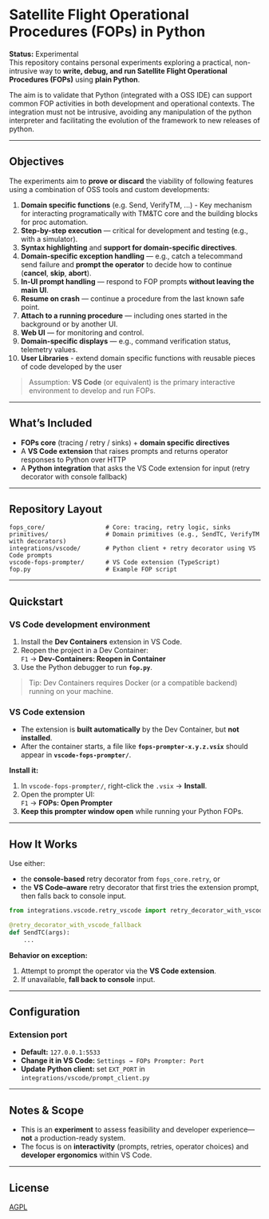 # Satellite Flight Operational Procedures (FOPs) in Python

**Status:** Experimental  
This repository contains personal experiments exploring a practical, non-intrusive way to **write, debug, and run Satellite Flight Operational Procedures (FOPs)** using **plain Python**.

The aim is to validate that Python (integrated with a OSS IDE) can support common FOP activities in both development and operational contexts.
The integration must not be intrusive, avoiding any manipulation of the python interpreter and facilitating the evolution of the framework to new releases of python.

---

## Objectives

The experiments aim to **prove or discard** the viability of following features using a combination of OSS tools and custom developments:

1. **Domain specific functions** (e.g. Send, VerifyTM, ...) - Key mechanism for interacting programatically with TM&TC core and the building blocks for proc automation.
2. **Step-by-step execution** — critical for development and testing (e.g., with a simulator).
3. **Syntax highlighting** and **support for domain-specific directives**.
4. **Domain-specific exception handling** — e.g., catch a telecommand send failure and **prompt the operator** to decide how to continue (**cancel**, **skip**, **abort**).
5. **In-UI prompt handling** — respond to FOP prompts **without leaving the main UI**.
6. **Resume on crash** — continue a procedure from the last known safe point.
7. **Attach to a running procedure** — including ones started in the background or by another UI.
8. **Web UI** — for monitoring and control.
9. **Domain-specific displays** — e.g., command verification status, telemetry values.
10. **User Libraries** - extend domain specific functions with reusable pieces of code developed by the user

> Assumption: **VS Code** (or equivalent) is the primary interactive environment to develop and run FOPs.

---

## What’s Included

- **FOPs core** (tracing / retry / sinks) + **domain specific directives**
- A **VS Code extension** that raises prompts and returns operator responses to Python over HTTP
- A **Python integration** that asks the VS Code extension for input (retry decorator with console fallback)

---

## Repository Layout

```text
fops_core/                 # Core: tracing, retry logic, sinks
primitives/                # Domain primitives (e.g., SendTC, VerifyTM with decorators)
integrations/vscode/       # Python client + retry decorator using VS Code prompts
vscode-fops-prompter/      # VS Code extension (TypeScript)
fop.py                     # Example FOP script
```

---

## Quickstart

### VS Code development environment

1. Install the **Dev Containers** extension in VS Code.
2. Reopen the project in a Dev Container:  
   `F1` → **Dev-Containers: Reopen in Container**
3. Use the Python debugger to run **`fop.py`**.

> Tip: Dev Containers requires Docker (or a compatible backend) running on your machine.

### VS Code extension

- The extension is **built automatically** by the Dev Container, but **not installed**.
- After the container starts, a file like **`fops-prompter-x.y.z.vsix`** should appear in **`vscode-fops-prompter/`**.

**Install it:**

1. In `vscode-fops-prompter/`, right-click the `.vsix` → **Install**.
2. Open the prompter UI:  
   `F1` → **FOPs: Open Prompter**
3. **Keep this prompter window open** while running your Python FOPs.

---

## How It Works

Use either:

- the **console-based** retry decorator from `fops_core.retry`, or  
- the **VS Code–aware** retry decorator that first tries the extension prompt, then falls back to console input.

```python
from integrations.vscode.retry_vscode import retry_decorator_with_vscode_fallback

@retry_decorator_with_vscode_fallback
def SendTC(args):
    ...
```

**Behavior on exception:**

1. Attempt to prompt the operator via the **VS Code extension**.
2. If unavailable, **fall back to console** input.

---

## Configuration

### Extension port

- **Default:** `127.0.0.1:5533`
- **Change it in VS Code:** `Settings → FOPs Prompter: Port`
- **Update Python client:** set `EXT_PORT` in `integrations/vscode/prompt_client.py`

---

## Notes & Scope

- This is an **experiment** to assess feasibility and developer experience—**not** a production-ready system.
- The focus is on **interactivity** (prompts, retries, operator choices) and **developer ergonomics** within VS Code.

---

## License

[AGPL](LICENSE)
